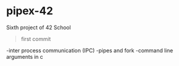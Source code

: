# pipex-42
Sixth project of 42 School
> first commit

-inter process communication (IPC)
-pipes and fork
-command line arguments in c
